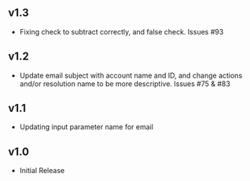 v1.3
----
- Fixing check to subtract correctly, and false check. Issues #93

v1.2
----
- Update email subject with account name and ID, and change actions and/or resolution name to be more descriptive. Issues #75 & #83

v1.1
----
- Updating input parameter name for email

v1.0
-----
- Initial Release